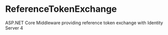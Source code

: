 # ReferenceTokenExchange
ASP.NET Core Middleware providing reference token exchange with Identity Server 4
